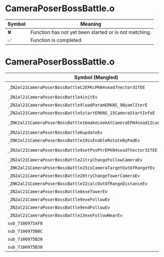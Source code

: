 # CameraPoserBossBattle.o
| Symbol | Meaning 
| ------------- | ------------- 
| :x: | Function has not yet been started or is not matching. 
| :white_check_mark: | Function is completed. 


# CameraPoserBossBattle.o
| Symbol (Mangled) | Symbol (Demangled) | Decompiled? |
| ------------- |  ------------- | ------------- |
| `_ZN2al21CameraPoserBossBattleC2EPKcPKN4sead7Vector3IfEE` | `al::CameraPoserBossBattle::CameraPoserBossBattle(char const*,sead::Vector3<float> const*)` | :x: |
| `_ZN2al21CameraPoserBossBattle4initEv` | `al::CameraPoserBossBattle::init(void)` | :x: |
| `_ZN2al21CameraPoserBossBattle9loadParamERKNS_9ByamlIterE` | `al::CameraPoserBossBattle::loadParam(al::ByamlIter const&)` | :x: |
| `_ZN2al21CameraPoserBossBattle5startERKNS_15CameraStartInfoE` | `al::CameraPoserBossBattle::start(al::CameraStartInfo const&)` | :x: |
| `_ZNK2al21CameraPoserBossBattle16makeLookAtCameraEPN4sead12LookAtCameraE` | `al::CameraPoserBossBattle::makeLookAtCamera(sead::LookAtCamera *)const` | :x: |
| `_ZN2al21CameraPoserBossBattle6updateEv` | `al::CameraPoserBossBattle::update(void)` | :x: |
| `_ZNK2al21CameraPoserBossBattle19isEnableRotateByPadEv` | `al::CameraPoserBossBattle::isEnableRotateByPad(void)const` | :x: |
| `_ZN2al21CameraPoserBossBattle9setPosPtrEPKN4sead7Vector3IfEE` | `al::CameraPoserBossBattle::setPosPtr(sead::Vector3<float> const*)` | :x: |
| `_ZN2al21CameraPoserBossBattle21tryChangeFollowCameraEv` | `al::CameraPoserBossBattle::tryChangeFollowCamera(void)` | :x: |
| `_ZNK2al21CameraPoserBossBattle25isCameraTargetOutOfRangeYEv` | `al::CameraPoserBossBattle::isCameraTargetOutOfRangeY(void)const` | :x: |
| `_ZN2al21CameraPoserBossBattle20tryChangeTowerCameraEv` | `al::CameraPoserBossBattle::tryChangeTowerCamera(void)` | :x: |
| `_ZNK2al21CameraPoserBossBattle22calcOutOfRangeDistanceEv` | `al::CameraPoserBossBattle::calcOutOfRangeDistance(void)const` | :x: |
| `_ZN2al21CameraPoserBossBattle8exeTowerEv` | `al::CameraPoserBossBattle::exeTower(void)` | :x: |
| `_ZN2al21CameraPoserBossBattle9exeFollowEv` | `al::CameraPoserBossBattle::exeFollow(void)` | :x: |
| `_ZN2al21CameraPoserBossBattle9endFollowEv` | `al::CameraPoserBossBattle::endFollow(void)` | :x: |
| `_ZN2al21CameraPoserBossBattle13exeFollowNearEv` | `al::CameraPoserBossBattle::exeFollowNear(void)` | :x: |
| `sub_7100975AF8` | `` | :x: |
| `sub_7100975B0C` | `` | :x: |
| `sub_7100975B20` | `` | :x: |
| `sub_7100975B38` | `` | :x: |

